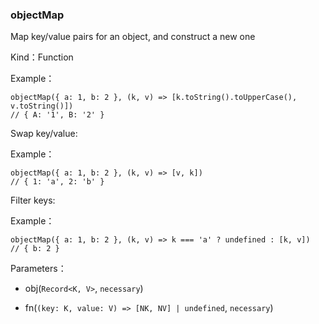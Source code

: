 
### objectMap


Map key/value pairs for an object, and construct a new one


Kind：Function


Example：
```
objectMap({ a: 1, b: 2 }, (k, v) => [k.toString().toUpperCase(), v.toString()])
// { A: '1', B: '2' }
```

Swap key/value:


Example：
```
objectMap({ a: 1, b: 2 }, (k, v) => [v, k])
// { 1: 'a', 2: 'b' }
```

Filter keys:


Example：
```
objectMap({ a: 1, b: 2 }, (k, v) => k === 'a' ? undefined : [k, v])
// { b: 2 }
```


Parameters：

- obj(`Record<K, V>`, `necessary`) 


- fn(`(key: K, value: V) => [NK, NV] | undefined`, `necessary`) 


